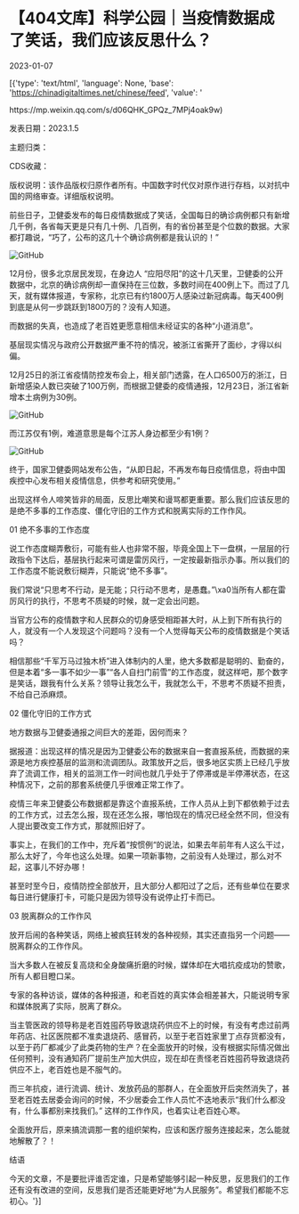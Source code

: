 # 【404文库】科学公园｜当疫情数据成了笑话，我们应该反思什么？

2023-01-07

[{'type': 'text/html', 'language': None, 'base': 'https://chinadigitaltimes.net/chinese/feed', 'value': '

<div class="su-spoiler-title)

标题：当疫情数据成了笑话，我们应该反思什么？

作者：刘亚东

来源：<a href="https://mp.weixin.qq.com/s/d06QHK_GPQz_7MPj4oak9w)

发表日期：2023.1.5

主题归类：

CDS收藏：

版权说明：该作品版权归原作者所有。中国数字时代仅对原作进行存档，以对抗中国的网络审查。详细版权说明。





前些日子，卫健委发布的每日疫情数据成了笑话，全国每日的确诊病例都只有新增几千例，各省每天更是只有几十例、几百例，有的省份甚至是个位数的数据。大家都打趣说，“巧了，公布的这几十个确诊病例都是我认识的！”

![GitHub](https://chinadigitaltimes.net/chinese/files/2023/01/image-1673098175763.png)

12月份，很多北京居民发现，在身边人 “应阳尽阳”的这十几天里，卫健委的公开数据中，北京的确诊病例却一直保持在三位数，多数时间在400例上下。而过了几天，就有媒体报道，专家称，北京已有约1800万人感染过新冠病毒。每天400例到底是从何一步跳跃到1800万的？没有人知道。

而数据的失真，也造成了老百姓更愿意相信未经证实的各种“小道消息”。

基层现实情况与政府公开数据严重不符的情况，被浙江省撕开了面纱，才得以纠偏。

12月25日的浙江省疫情防控发布会上，相关部门透露，在人口6500万的浙江，日新增感染人数已突破了100万例，而根据卫健委的疫情通报，12月23日，浙江省新增本土病例为30例。

![GitHub](https://chinadigitaltimes.net/chinese/files/2023/01/image-1673098194610.png)

而江苏仅有1例，难道意思是每个江苏人身边都至少有1例？

![GitHub](https://chinadigitaltimes.net/chinese/files/2023/01/image-1673098201459.png)

终于，国家卫健委网站发布公告，“从即日起，不再发布每日疫情信息，将由中国疾控中心发布相关疫情信息，供参考和研究使用。”

出现这样令人啼笑皆非的局面，反思比嘲笑和谩骂都更重要。那么我们应该反思的是绝不多事的工作态度、僵化守旧的工作方式和脱离实际的工作作风。

01 绝不多事的工作态度

说工作态度糊弄敷衍，可能有些人也非常不服，毕竟全国上下一盘棋，一层层的行政指令下达后，基层执行起来可谓是雷厉风行，一定按最新指示办事。所以我们的工作态度不能说敷衍糊弄，只能说“绝不多事”。

我们常说“只思考不行动，是无能；只行动不思考，是愚蠢。”\xa0当所有人都在雷厉风行的执行，不思考不质疑的时候，就一定会出问题。

当官方公布的疫情数字和人民群众的切身感受相距甚大时，从上到下所有执行的人，就没有一个人发现这个问题吗？没有一个人觉得每天公布的疫情数据是个笑话吗？

相信那些“千军万马过独木桥”进入体制内的人里，绝大多数都是聪明的、勤奋的，但是本着“多一事不如少一事”“各人自扫门前雪”的工作态度，就这样吧，那个数字是笑话，跟我有什么关系？领导让我怎么干，我就怎么干，不思考不质疑不担责，不给自己添麻烦。

02 僵化守旧的工作方式

地方数据与卫健委通报之间巨大的差距，因何而来？

据报道：出现这样的情况是因为卫健委公布的数据来自一套直报系统，而数据的来源是地方疾控基层的监测和流调团队。政策放开之后，很多地区实质上已经几乎放弃了流调工作，相关的监测工作一时间也就几乎处于了停滞或是半停滞状态，在这种情况下，之前的那套系统便几乎很难正常工作了。

疫情三年来卫健委公布数据都是靠这个直报系统，工作人员从上到下都依赖于过去的工作方式，过去怎么报，现在还怎么报，哪怕现在的情况已经全然不同，但没有人提出要改变工作方式，那就照旧好了。

事实上，在我们的工作中，充斥着“按惯例“的说法，如果去年前年有人这么干过，那么太好了，今年也这么处理。如果一项新事物，之前没有人处理过，那么对不起，这事儿不好办哪！

甚至时至今日，疫情防控全部放开，且大部分人都阳过了之后，还有些单位在要求每日进行健康打卡，可能只是因为领导没有说停止打卡而已。

03 脱离群众的工作作风

放开后闹的各种笑话，网络上被疯狂转发的各种视频，其实还直指另一个问题——脱离群众的工作作风。

当大多数人在被反复高烧和全身酸痛折磨的时候，媒体却在大唱抗疫成功的赞歌，所有人都目瞪口呆。

专家的各种访谈，媒体的各种报道，和老百姓的真实体会相差甚大，只能说明专家和媒体脱离了实际，脱离了群众。

当主管医政的领导称是老百姓囤药导致退烧药供应不上的时候，有没有考虑过前两年药店、社区医院都不准卖退烧药、感冒药，以至于老百姓家里丁点存货都没有，以至于药厂都减少了此类药物的生产？在全面放开的时候，没有根据实际情况做出任何预判，没有通知药厂提前生产加大供应，现在却在责怪老百姓囤药导致退烧药供应不上，老百姓也是不服气的。

而三年抗疫，进行流调、统计、发放药品的那群人，在全面放开后突然消失了，甚至老百姓去居委会询问的时候，不少居委会工作人员忙不迭地表示“我们什么都没有，什么事都别来找我们。” 这样的工作作风，也着实让老百姓心寒。

全面放开后，原来搞流调那一套的组织架构，应该和医疗服务连接起来，怎么能就地解散了？！

结语

今天的文章，不是要批评谁否定谁，只是希望能够引起一种反思，反思我们的工作还有没有改进的空间，反思我们是否还能更好地“为人民服务”。希望我们都能不忘初心。'}]